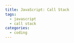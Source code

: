 ```yaml
---
title: JavaScript: Call Stack
tags: 
  - javascript
  - call stack
categories:
  - coding      
---
```

